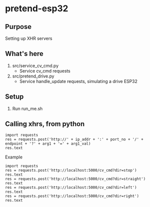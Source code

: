 # pretend-esp32
## Purpose
Setting up XHR servers
## What's here
1. src/service\_cv\_cmd.py
    * Service cv_cmd requests
2. src/pretend\_drive.py
    * Service handle_update requests, simulating a drive ESP32
## Setup
1. Run run_me.sh
## Calling xhrs, from python
```
import requests
res = requests.post('http://' + ip_addr + ':' + port_no + '/' + endpoint + '?' + arg1 + '=' + arg1_val)
res.text
```
Example
```
import requests
res = requests.post('http://localhost:5000/cv_cmd?dir=stop')
res.text
res = requests.post('http://localhost:5000/cv_cmd?dir=straight')
res.text
res = requests.post('http://localhost:5000/cv_cmd?dir=left')
res.text
res = requests.post('http://localhost:5000/cv_cmd?dir=right')
res.text
```